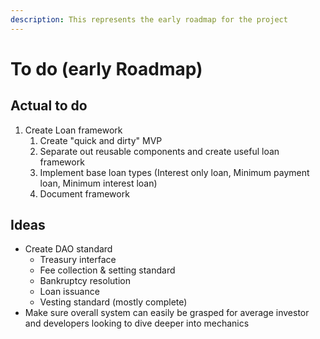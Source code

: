 ```yaml
---
description: This represents the early roadmap for the project
---
```


# To do \(early Roadmap\)

## Actual to do

1. Create Loan framework 
   1. Create "quick and dirty" MVP
   2. Separate out reusable components and create useful loan framework
   3. Implement base loan types \(Interest only loan, Minimum payment loan, Minimum interest loan\)
   4. Document framework

## Ideas

* Create DAO standard
  * Treasury interface
  * Fee collection & setting standard
  * Bankruptcy resolution
  * Loan issuance
  * Vesting standard \(mostly complete\)
* Make sure overall system can easily be grasped for average investor and developers looking to dive deeper into mechanics

